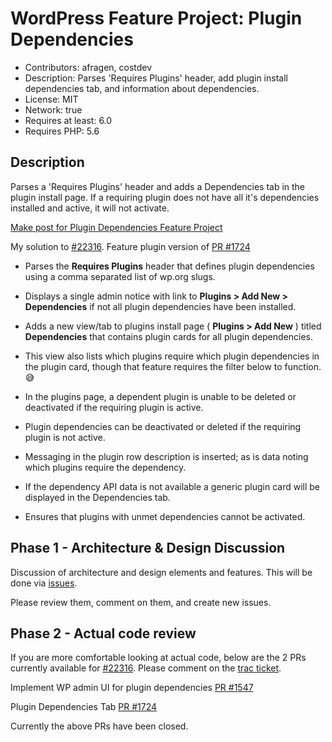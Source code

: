 # WordPress Feature Project: Plugin Dependencies

* Contributors: afragen, costdev
* Description: Parses 'Requires Plugins' header, add plugin install dependencies tab, and information about dependencies.
* License: MIT
* Network: true
* Requires at least: 6.0
* Requires PHP: 5.6

## Description

Parses a 'Requires Plugins' header and adds a Dependencies tab in the plugin install page. If a requiring plugin does not have all it's dependencies installed and active, it will not activate.

[Make post for Plugin Dependencies Feature Project](https://make.wordpress.org/core/2022/02/24/feature-project-plugin-dependencies/)

My solution to [#22316](https://core.trac.wordpress.org/ticket/22316). Feature plugin version of [PR #1724](https://github.com/WordPress/wordpress-develop/pull/1724)

* Parses the **Requires Plugins** header that defines plugin dependencies using a comma separated list of wp.org slugs.
* Displays a single admin notice with link to **Plugins > Add New > Dependencies** if not all plugin dependencies have been installed.
* Adds a new view/tab to plugins install page ( **Plugins > Add New** ) titled **Dependencies** that contains plugin cards for all plugin dependencies.
* This view also lists which plugins require which plugin dependencies in the plugin card, though that feature requires the filter below to function. 😅
* In the plugins page, a dependent plugin is unable to be deleted or deactivated if the requiring plugin is active.
* Plugin dependencies can be deactivated or deleted if the requiring plugin is not active.
* Messaging in the plugin row description is inserted; as is data noting which plugins require the dependency.
* If the dependency API data is not available a generic plugin card will be displayed in the Dependencies tab.

* Ensures that plugins with unmet dependencies cannot be activated.

## Phase 1 - Architecture & Design Discussion

Discussion of architecture and design elements and features. This will be done via [issues](https://github.com/WordPress/wp-plugin-dependencies/issues).

Please review them, comment on them, and create new issues.

## Phase 2 - Actual code review

If you are more comfortable looking at actual code, below are the 2 PRs currently available for [#22316](https://core.trac.wordpress.org/ticket/22316). Please comment on the [trac ticket](https://core.trac.wordpress.org/ticket/22316).

Implement WP admin UI for plugin dependencies
[PR #1547](https://github.com/WordPress/wordpress-develop/pull/1547)

Plugin Dependencies Tab
[PR #1724](https://github.com/WordPress/wordpress-develop/pull/1724)

Currently the above PRs have been closed.
